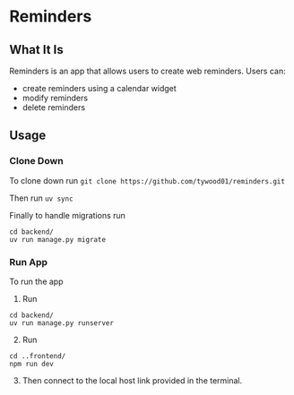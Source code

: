 # Reminders
## What It Is
Reminders is an app that allows users to create web reminders. 
Users can:
- create reminders using a calendar widget
- modify reminders
- delete reminders

## Usage
### Clone Down
To clone down run ```git clone https://github.com/tywood01/reminders.git```

Then run ```uv sync```

Finally to handle migrations run
```
cd backend/
uv run manage.py migrate
```

### Run App
To run the app
1. Run
```
cd backend/
uv run manage.py runserver
```
2. Run
```
cd ..frontend/
npm run dev
```
3. Then connect to the local host link provided in the terminal.
